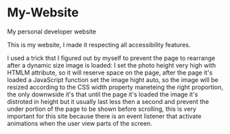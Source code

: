 # My-Website
My personal developer website

This is my website, I made it respecting all accessibility features.

I used a trick thst I figured out by myself to prevent the page to rearrange after a dynamic size image is loaded: I set the photo height very high with HTMLM attribute, so it will reserve space on the page, after the page it's loaded a JavaScript function set the image hight auto, so the image will be resized according to the CSS width property maneteing the right proportion, the only downwside it's that until the page it's loaded the image it's distroted in height but it usually last less then a second and prevent the under portion of the page to be shown before scrolling, this is very important for this site because there is an event listener that activate animations when the user view parts of the screen.
